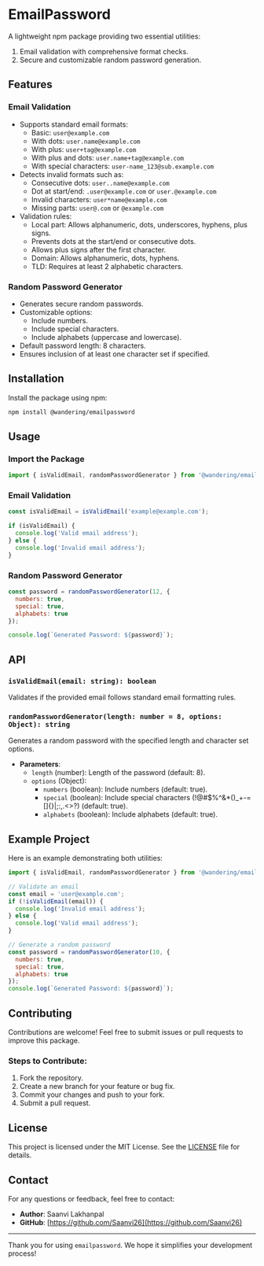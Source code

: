 # EmailPassword

A lightweight npm package providing two essential utilities:
1. Email validation with comprehensive format checks.
2. Secure and customizable random password generation.

## Features

### Email Validation
- Supports standard email formats:
  - Basic: `user@example.com`
  - With dots: `user.name@example.com`
  - With plus: `user+tag@example.com`
  - With plus and dots: `user.name+tag@example.com`
  - With special characters: `user-name_123@sub.example.com`
- Detects invalid formats such as:
  - Consecutive dots: `user..name@example.com`
  - Dot at start/end: `.user@example.com` or `user.@example.com`
  - Invalid characters: `user*name@example.com`
  - Missing parts: `user@.com` or `@example.com`
- Validation rules:
  - Local part: Allows alphanumeric, dots, underscores, hyphens, plus signs.
  - Prevents dots at the start/end or consecutive dots.
  - Allows plus signs after the first character.
  - Domain: Allows alphanumeric, dots, hyphens.
  - TLD: Requires at least 2 alphabetic characters.

### Random Password Generator
- Generates secure random passwords.
- Customizable options:
  - Include numbers.
  - Include special characters.
  - Include alphabets (uppercase and lowercase).
- Default password length: 8 characters.
- Ensures inclusion of at least one character set if specified.

## Installation

Install the package using npm:

```bash
npm install @wandering/emailpassword
```

## Usage

### Import the Package

```javascript
import { isValidEmail, randomPasswordGenerator } from '@wandering/emailpassword';
```

### Email Validation

```javascript
const isValidEmail = isValidEmail('example@example.com');

if (isValidEmail) {
  console.log('Valid email address');
} else {
  console.log('Invalid email address');
}
```

### Random Password Generator

```javascript
const password = randomPasswordGenerator(12, {
  numbers: true,
  special: true,
  alphabets: true
});

console.log(`Generated Password: ${password}`);
```

## API

### `isValidEmail(email: string): boolean`
Validates if the provided email follows standard email formatting rules.

### `randomPasswordGenerator(length: number = 8, options: Object): string`
Generates a random password with the specified length and character set options.

- **Parameters**:
  - `length` (number): Length of the password (default: 8).
  - `options` (Object):
    - `numbers` (boolean): Include numbers (default: true).
    - `special` (boolean): Include special characters (!@#$%^&*()_+-=[]{}|;:,.<>?) (default: true).
    - `alphabets` (boolean): Include alphabets (default: true).

## Example Project

Here is an example demonstrating both utilities:

```javascript
import { isValidEmail, randomPasswordGenerator } from '@wandering/emailpassword';

// Validate an email
const email = 'user@example.com';
if (!isValidEmail(email)) {
  console.log('Invalid email address');
} else {
  console.log('Valid email address');
}

// Generate a random password
const password = randomPasswordGenerator(10, {
  numbers: true,
  special: true,
  alphabets: true
});
console.log(`Generated Password: ${password}`);
```

## Contributing

Contributions are welcome! Feel free to submit issues or pull requests to improve this package.

### Steps to Contribute:
1. Fork the repository.
2. Create a new branch for your feature or bug fix.
3. Commit your changes and push to your fork.
4. Submit a pull request.

## License

This project is licensed under the MIT License. See the [LICENSE](LICENSE) file for details.

## Contact

For any questions or feedback, feel free to contact:

- **Author**: Saanvi Lakhanpal
- **GitHub**: [https://github.com/Saanvi26](https://github.com/Saanvi26)

---

Thank you for using `emailpassword`. We hope it simplifies your development process!
